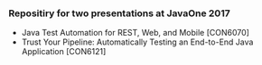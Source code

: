### Repositiry for two presentations at JavaOne 2017
* Java Test Automation for REST, Web, and Mobile [CON6070]
* Trust Your Pipeline: Automatically Testing an End-to-End Java Application [CON6121]
